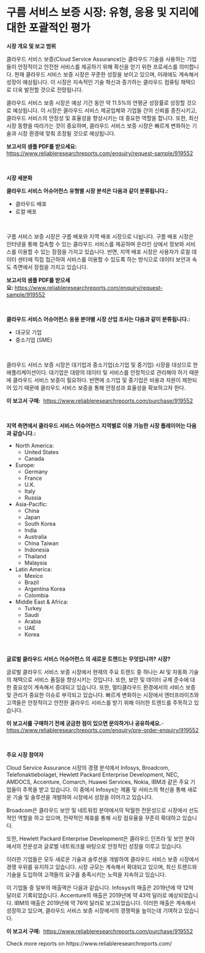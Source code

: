 <p><h1>구름 서비스 보증 시장: 유형, 응용 및 지리에 대한 포괄적인 평가</h1></p><p><strong>시장 개요 및 보고 범위</strong></p>
<p><p>클라우드 서비스 보증(Cloud Service Assurance)는 클라우드 기술을 사용하는 기업들이 안정적이고 안전한 서비스를 제공하기 위해 확신을 얻기 위한 프로세스를 의미합니다. 현재 클라우드 서비스 보증 시장은 꾸준한 성장을 보이고 있으며, 미래에도 계속해서 성장이 예상됩니다. 이 시장은 지속적인 기술 혁신과 증가하는 클라우드 컴퓨팅 채택으로 더욱 발전할 것으로 전망됩니다.</p><p>클라우드 서비스 보증 시장은 예상 기간 동안 약 11.5%의 연평균 성장률로 성장할 것으로 예상됩니다. 이 시장은 클라우드 서비스 제공업체와 기업들 간의 신뢰를 증진시키고, 클라우드 서비스의 안정성 및 효율성을 향상시키는 데 중요한 역할을 합니다. 또한, 최신 시장 동향을 따라가는 것이 중요하며, 클라우드 서비스 보증 시장은 빠르게 변화하는 기술과 시장 환경에 맞춰 조정될 것으로 예상됩니다.</p></p>
<p><strong>보고서의 샘플 PDF를 받으세요:</strong> <a href="https://www.reliableresearchreports.com/enquiry/request-sample/919552">https://www.reliableresearchreports.com/enquiry/request-sample/919552</a></p>
<p>&nbsp;</p>
<p><strong>시장 세분화</strong></p>
<p><strong>클라우드 서비스 어슈어런스 유형별 시장 분석은 다음과 같이 분류됩니다.:</strong></p>
<p><ul><li>클라우드 배포</li><li>로컬 배포</li></ul></p>
<p>&nbsp;</p>
<p><p>구름 서비스 보증 시장은 구름 배포와 지역 배포 시장으로 나뉩니다. 구름 배포 시장은 인터넷을 통해 접속할 수 있는 클라우드 서비스를 제공하며 온라인 상에서 정보와 서비스를 이용할 수 있는 장점을 가지고 있습니다. 반면, 지역 배포 시장은 사용자가 로컬 데이터 센터에 직접 접근하여 서비스를 이용할 수 있도록 하는 방식으로 데이터 보안과 속도 측면에서 장점을 가지고 있습니다.</p></p>
<p><strong>보고서의 샘플 PDF를 받으세요:</strong>&nbsp;<a href="https://www.reliableresearchreports.com/enquiry/request-sample/919552">https://www.reliableresearchreports.com/enquiry/request-sample/919552</a></p>
<p>&nbsp;</p>
<p><strong> 클라우드 서비스 어슈어런스 응용 분야별 시장 산업 조사는 다음과 같이 분류됩니다.:</strong></p>
<p><ul><li>대규모 기업</li><li>중소기업 (SME)</li></ul></p>
<p>&nbsp;</p>
<p><p>클라우드 서비스 보증 시장은 대기업과 중소기업(소기업 및 중기업) 시장을 대상으로 한 애플리케이션이다. 대기업은 대량의 데이터 및 서비스를 안정적으로 관리해야 하기 때문에 클라우드 서비스 보증이 필요하다. 반면에 소기업 및 중기업은 비용과 자원이 제한되어 있기 때문에 클라우드 서비스 보증을 통해 안정성과 효율성을 확보하고자 한다.</p></p>
<p><strong>이 보고서 구매:</strong>&nbsp; <a href="https://www.reliableresearchreports.com/purchase/919552">https://www.reliableresearchreports.com/purchase/919552</a></p>
<p>&nbsp;</p>
<p><strong>지역 측면에서 클라우드 서비스 어슈어런스 지역별로 이용 가능한 시장 플레이어는 다음과 같습니다.:</strong></p>
<p><ul>
    <li>
        North America:
        <ul>
            <li>United States</li>
            <li>Canada</li>
        </ul>
    </li>
    <li>
        Europe:
        <ul>
            <li>Germany</li>
            <li>France</li>
            <li>U.K.</li>
            <li>Italy</li>
            <li>Russia</li>
        </ul>
    </li>
    <li>
        Asia-Pacific:
        <ul>
            <li>China</li>
            <li>Japan</li>
            <li>South Korea</li>
            <li>India</li>
            <li>Australia</li>
            <li>China Taiwan</li>
            <li>Indonesia</li>
            <li>Thailand</li>
            <li>Malaysia</li>
        </ul>
    </li>
    <li>
        Latin America:
        <ul>
            <li>Mexico</li>
            <li>Brazil</li>
            <li>Argentina Korea</li>
            <li>Colombia</li>
        </ul>
    </li>
    <li>
        Middle East & Africa:
        <ul>
            <li>Turkey</li>
            <li>Saudi</li>
            <li>Arabia</li>
            <li>UAE</li>
            <li>Korea</li>
        </ul>
    </li>
    </ul></p>
<p>&nbsp;</p>
<p><strong>글로벌 클라우드 서비스 어슈어런스 의 새로운 트렌드는 무엇입니까? 시장?</strong></p>
<p><p>글로벌 클라우드 서비스 보증 시장에서 현재의 주요 트렌드 중 하나는 AI 및 자동화 기술의 채택으로 서비스 품질을 향상시키는 것입니다. 또한, 보안 및 데이터 규제 준수에 대한 중요성이 계속해서 증대되고 있습니다. 또한, 멀티클라우드 환경에서의 서비스 보증 및 관리가 중요한 이슈로 부각되고 있습니다. 빠르게 변화하는 시장에서 엔터프라이즈와 고객들은 안정적이고 안전한 클라우드 서비스를 받기 위해 이러한 트렌드를 주목하고 있습니다.</p></p>
<p><strong>이 보고서를 구매하기 전에 궁금한 점이 있으면 문의하거나 공유하세요.</strong>- <a href="https://www.reliableresearchreports.com/enquiry/pre-order-enquiry/919552">https://www.reliableresearchreports.com/enquiry/pre-order-enquiry/919552</a></p>
<p>&nbsp;</p>
<p><strong>주요 시장 참여자</strong></p>
<p><p>Cloud Service Assurance 시장의 경쟁 분석에서 Infosys, Broadcom, Telefonaktiebolaget, Hewlett Packard Enterprise Development, NEC, AMDOCS, Accenture, Comarch, Huawei Services, Nokia, IBM과 같은 주요 기업들이 주목을 받고 있습니다. 이 중에서 Infosys는 제품 및 서비스의 혁신을 통해 새로운 기술 및 솔루션을 개발하여 시장에서 성장을 이어가고 있습니다. </p><p>Broadcom은 클라우드 보안 및 네트워킹 분야에서의 탁월한 전문성으로 시장에서 선도적인 역할을 하고 있으며, 전략적인 제휴를 통해 시장 점유율을 꾸준히 확대하고 있습니다. </p><p>또한, Hewlett Packard Enterprise Development은 클라우드 인프라 및 보안 분야에서의 전문성과 글로벌 네트워크를 바탕으로 안정적인 성장을 이루고 있습니다. </p><p>이러한 기업들은 모두 새로운 기술과 솔루션을 개발하여 클라우드 서비스 보증 시장에서 경쟁 우위를 유지하고 있습니다. 시장 규모는 계속해서 확대되고 있으며, 최신 트렌드와 기술을 도입하여 고객들의 요구를 충족시키는 노력을 지속하고 있습니다.</p><p>이 기업들 중 일부의 매출액은 다음과 같습니다. Infosys의 매출은 2019년에 약 12억 달러로 기록되었습니다. Accenture의 매출은 2019년에 약 43억 달러로 예상되었습니다. IBM의 매출은 2019년에 약 76억 달러로 보고되었습니다. 이러한 매출은 계속해서 성장하고 있으며, 클라우드 서비스 보증 시장에서의 경쟁력을 높이는데 기여하고 있습니다.</p></p>
<p><strong>이 보고서 구매:</strong>&nbsp;&nbsp;<a href="https://www.reliableresearchreports.com/purchase/919552">https://www.reliableresearchreports.com/purchase/919552</a></p>
<p>Check more reports on https://www.reliableresearchreports.com/</p>
